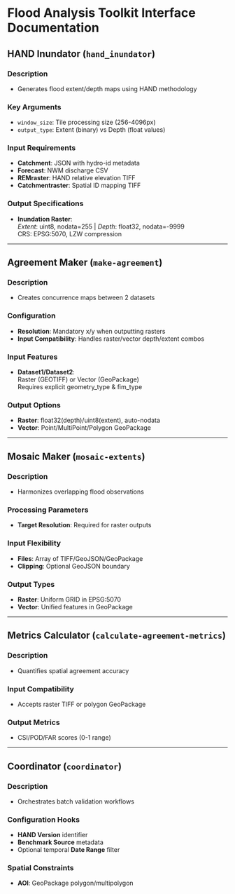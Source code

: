 # Flood Analysis Toolkit Interface Documentation

## HAND Inundator (`hand_inundator`)
### Description  
- Generates flood extent/depth maps using HAND methodology

### Key Arguments  
- `window_size`: Tile processing size (256-4096px)  
- `output_type`: Extent (binary) vs Depth (float values)  

### Input Requirements  
- **Catchment**: JSON with hydro-id metadata  
- **Forecast**: NWM discharge CSV  
- **REMraster**: HAND relative elevation TIFF  
- **Catchmentraster**: Spatial ID mapping TIFF  

### Output Specifications  
- **Inundation Raster**:  
  *Extent*: uint8, nodata=255 | *Depth*: float32, nodata=-9999  
  CRS: EPSG:5070, LZW compression  

---

## Agreement Maker (`make-agreement`) 
### Description  
- Creates concurrence maps between 2 datasets

### Configuration  
- **Resolution**: Mandatory x/y when outputting rasters  
- **Input Compatibility**: Handles raster/vector depth/extent combos

### Input Features  
- **Dataset1/Dataset2**:  
  Raster (GEOTIFF) or Vector (GeoPackage)  
  Requires explicit geometry_type & fim_type  

### Output Options  
- **Raster**: float32(depth)/uint8(extent), auto-nodata  
- **Vector**: Point/MultiPoint/Polygon GeoPackage  

---

## Mosaic Maker (`mosaic-extents`) 
### Description  
- Harmonizes overlapping flood observations

### Processing Parameters  
- **Target Resolution**: Required for raster outputs  

### Input Flexibility  
- **Files**: Array of TIFF/GeoJSON/GeoPackage  
- **Clipping**: Optional GeoJSON boundary  

### Output Types  
- **Raster**: Uniform GRID in EPSG:5070  
- **Vector**: Unified features in GeoPackage  

---

## Metrics Calculator (`calculate-agreement-metrics`) 
### Description  
- Quantifies spatial agreement accuracy

### Input Compatibility  
- Accepts raster TIFF or polygon GeoPackage  

### Output Metrics  
- CSI/POD/FAR scores (0-1 range)  

---

## Coordinator (`coordinator`)  
### Description  
- Orchestrates batch validation workflows  

### Configuration Hooks  
- **HAND Version** identifier  
- **Benchmark Source** metadata  
- Optional temporal **Date Range** filter  

### Spatial Constraints  
- **AOI**: GeoPackage polygon/multipolygon  
